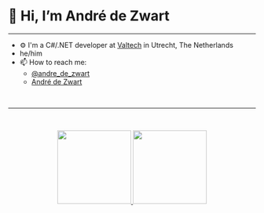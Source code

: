 # 👋 Hi, I’m André de Zwart

---
- ⚙️ I'm a C#/.NET developer at [Valtech](https://www.valtech.com/nl-nl/over-ons/kantoren/?country=Netherlands) in Utrecht, The Netherlands
- he/him
- 📫 How to reach me: 
  - [@andre_de_zwart]([https://twitter.com/andre_de_zwart](https://img.shields.io/twitter/follow/adezwart?style=social))
  - [André de Zwart](https://www.linkedin.com/in/andredezwart/)
<br>

---
<br>
<p align="center">
<a href="https://github.com/adezwart">
  <img height="150em" src="https://github-readme-stats-eight-theta.vercel.app/api?username=adezwart&show_icons=true&theme=algolia&include_all_commits=true&count_private=true"/>
  <img height="150em" src="https://github-readme-stats-eight-theta.vercel.app/api/top-langs/?username=adezwart&layout=compact&langs_count=8&theme=algolia"/>
</a>
</p>
